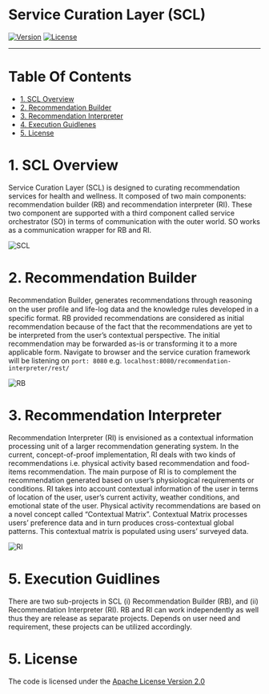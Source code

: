 # Service Curation Layer (SCL)
[![Version](https://img.shields.io/badge/SCL-2.5-orange.svg)](http://www.miningminds.re.kr/approach/)
[![License](https://img.shields.io/badge/Apache%20License%20-Version%202.0-yellowgreen.svg)](https://www.apache.org/licenses/LICENSE-2.0)

--------------------------

# Table Of Contents
- [1. SCL Overview](#1-scl-overview)
- [2. Recommendation Builder](#2-recommendation-builder)
- [3. Recommendation Interpreter](#3-recommendation-interpreter)
- [4. Execution Guidlenes](#4-execution-guidelines)
- [5. License](#5-license)
  
# 1. SCL Overview

Service Curation Layer (SCL) is designed to curating recommendation services for health and wellness. It composed of two main components: recommendation builder (RB) and recommendation interpreter (RI). These two component are supported with a third component called service orchestrator (SO) in terms of communication with the outer world. SO works as a communication wrapper for RB and RI. 

![SCL](https://github.com/ubiquitous-computing-lab/mining-minds/blob/gh-pages/figures/scl/scl_arch.png)

# 2. Recommendation Builder

Recommendation Builder, generates recommendations through reasoning on the user proﬁle and life-log data and the knowledge rules developed in a specific format. RB provided recommendations are considered as initial recommendation because of the fact that the recommendations are yet to be interpreted from the user’s contextual perspective. The initial recommendation may be forwarded as-is or transforming it to a more applicable form.
Navigate to browser and the service curation framework will be listening on `port: 8080`
e.g. `localhost:8080/recommendation-interpreter/rest/`

![RB](https://github.com/ubiquitous-computing-lab/mining-minds/blob/gh-pages/figures/scl/rb_arch.png)


# 3. Recommendation Interpreter

Recommendation Interpreter (RI) is envisioned as a contextual information processing unit of a larger recommendation generating system. In the current, concept-of-proof implementation, RI deals with two kinds of recommendations i.e. physical activity based recommendation and food-items recommendation. The main purpose of RI is to complement the recommendation generated based on user’s physiological requirements or conditions. RI takes into account contextual information of the user in terms of location of the user, user’s current activity, weather conditions, and emotional state of the user. Physical activity recommendations are based on a novel concept called “Contextual Matrix”. Contextual Matrix processes users’ preference data and in turn produces cross-contextual global patterns. This contextual matrix is populated using users’ surveyed data.

![RI](https://github.com/ubiquitous-computing-lab/mining-minds/blob/gh-pages/figures/scl/ri_arch.png)

# 5. Execution Guidlines
There are two sub-projects in SCL (i) Recommendation Builder (RB), and (ii) Recommendation Interpreter (RI). RB and RI can work independently as well thus they are release as separate projects. Depends on user need and requirement, these projects can be utilized accordingly.

# 5. License
The code is licensed under the [Apache License Version 2.0](http://www.apache.org/licenses/LICENSE-2.0)
